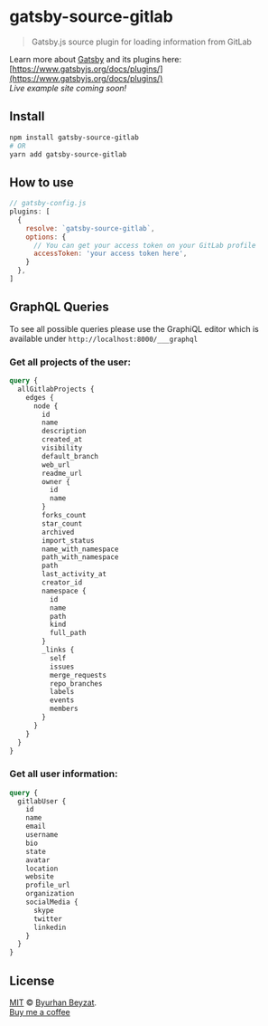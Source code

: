 # gatsby-source-gitlab
> Gatsby.js source plugin for loading information from GitLab

Learn more about [Gatsby](https://www.gatsbyjs.org/) and its plugins here: [https://www.gatsbyjs.org/docs/plugins/](https://www.gatsbyjs.org/docs/plugins/) <br />
*Live example site coming soon!*

## Install

```bash
npm install gatsby-source-gitlab
# OR
yarn add gatsby-source-gitlab
```

## How to use

```js
// gatsby-config.js
plugins: [
  {
    resolve: `gatsby-source-gitlab`,
    options: {
      // You can get your access token on your GitLab profile
      accessToken: 'your access token here',
    }
  },
]
```

## GraphQL Queries

To see all possible queries please use the GraphiQL editor which is available under ``http://localhost:8000/___graphql``

### Get all projects of the user:

```graphql
query {
  allGitlabProjects {
    edges {
      node {
        id
        name
        description
        created_at
        visibility
        default_branch
        web_url
        readme_url
        owner {
          id
          name
        }
        forks_count
        star_count
        archived
        import_status
        name_with_namespace
        path_with_namespace
        path
        last_activity_at
        creator_id
        namespace {
          id
          name
          path
          kind
          full_path
        }
        _links {
          self
          issues
          merge_requests
          repo_branches
          labels
          events
          members
        }
      }
    }
  }
}
```


### Get all user information:

```graphql
query {
  gitlabUser {
    id
    name
    email
    username
    bio
    state
    avatar
    location
    website
    profile_url
    organization
    socialMedia {
      skype
      twitter
      linkedin
    }
  }
}
```

## License
[MIT](./license) &copy; [Byurhan Beyzat](https://byurhanbeyzat.com/). <br />
[Buy me a coffee](https://ko-fi.com/X7X38NNC)